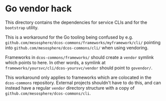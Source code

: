 # Go vendor hack

This directory contains the dependencies for service CLIs and for the `bootstrap` utility.

This is a workaround for the Go tooling being confused by e.g. `github.com/mesosphere/dcos-commons/frameworks/myframework/cli/` pointing into `github.com/mesosphere/dcos-commons/cli/` when using vendoring.

Frameworks in `dcos-commons/frameworks/` should create a `vendor` symlink which points to here. In other words, a symlink at `frameworks/yoursvc/cli/dcos-yoursvc/vendor` should point to `govendor/`.

This workaround only applies to frameworks which are colocated in the `dcos-commons` repository. External projects shouldn't have to do this, and can instead have a regular `vendor` directory structure with a copy of `github.com/mesosphere/dcos-commons/cli`.
